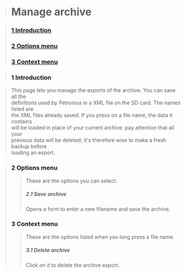 > <h1>Manage archive</h1>

> <h3><a href='#introduction'>1 Introduction</a></h3>
> <h3><a href='#options_menu'>2 Options menu</a></h3>
> <h3><a href='#context_menu'>3 Context menu</a></h3>

> <h3><a>1 Introduction</a></h3>
> <p>
<blockquote>This page lets you manage the exports of the archive. You can save all the<br>
definitions used by Petronius in a XML file on the SD card. The names listed are<br>
the XML files already saved. If you press on a file name, the data it contains<br>
will be loaded in place of your current archive: pay attention that all your<br>
previous data will be deleted; it's therefore wise to make a fresh backup before<br>
loading an export.<br>
</blockquote><blockquote></p>
<h3><a>2 Options menu</a></h3>
<p>
<blockquote>These are the options you can select:<br>
<h5>2.1 Save archive</h5>
Opens a form to enter a new filename and save the archive.<br>
</blockquote></p>
<h3><a>3 Context menu</a></h3>
<p>
<blockquote>These are the options listed when you long press a file name.<br>
<h5>3.1 Delete archive</h5>
Click on it to delete the archive export.<br>
</blockquote></p>
